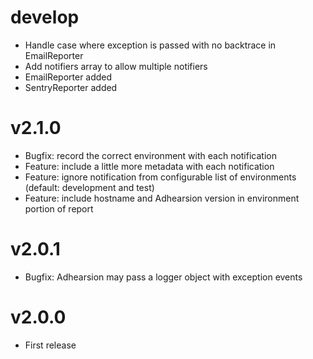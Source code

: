 # develop
  * Handle case where exception is passed with no backtrace in EmailReporter
  * Add notifiers array to allow multiple notifiers
  * EmailReporter added
  * SentryReporter added

# v2.1.0
  * Bugfix: record the correct environment with each notification
  * Feature: include a little more metadata with each notification
  * Feature: ignore notification from configurable list of environments (default: development and test)
  * Feature: include hostname and Adhearsion version in environment portion of report

# v2.0.1
  * Bugfix: Adhearsion may pass a logger object with exception events

# v2.0.0
  * First release
